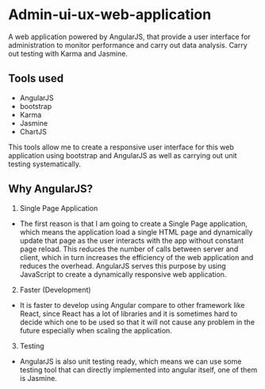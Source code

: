# Admin-ui-ux-web-application
A web application powered by AngularJS, that provide a user interface for administration to monitor performance and carry out data analysis. Carry out testing with Karma and Jasmine.

## Tools used 

* AngularJS
* bootstrap
* Karma 
* Jasmine
* ChartJS

This tools allow me to create a responsive user interface for this web application using bootstrap and AngularJS as well as carrying out unit testing systematically. 

## Why AngularJS?

1. Single Page Application 

- The first reason is that I am going to create a Single Page application, which means the application load a single HTML page and dynamically update that page as the user interacts with the app without constant page reload. This reduces the number of calls between server and client, which in turn increases the efficiency of the web application and reduces the overhead. AngularJS serves this purpose by using JavaScript to create a dynamically responsive web application. 

2. Faster (Development)

- It is faster to develop using Angular compare to other framework like React, since React has a lot of libraries and it is sometimes hard to decide which one to be used so that it will not cause any problem in the future especially when scaling the application.

3. Testing

- AngularJS is also unit testing ready, which means we can use some testing tool that can directly implemented into angular itself, one of them is Jasmine. 

